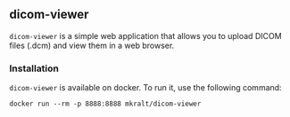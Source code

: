 ## dicom-viewer

`dicom-viewer` is a simple web application that allows you to upload DICOM files (.dcm) and view them in a web browser.

### Installation

`dicom-viewer` is available on docker. To run it, use the following command:

```
docker run --rm -p 8888:8888 mkralt/dicom-viewer
```